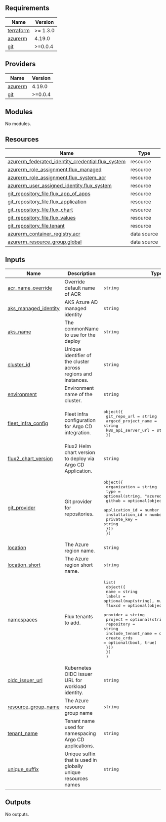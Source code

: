 ## Requirements

| Name | Version |
|------|---------|
| <a name="requirement_terraform"></a> [terraform](#requirement_terraform) | >= 1.3.0 |
| <a name="requirement_azurerm"></a> [azurerm](#requirement_azurerm) | 4.19.0 |
| <a name="requirement_git"></a> [git](#requirement_git) | >=0.0.4 |

## Providers

| Name | Version |
|------|---------|
| <a name="provider_azurerm"></a> [azurerm](#provider_azurerm) | 4.19.0 |
| <a name="provider_git"></a> [git](#provider_git) | >=0.0.4 |

## Modules

No modules.

## Resources

| Name | Type |
|------|------|
| [azurerm_federated_identity_credential.flux_system](https://registry.terraform.io/providers/hashicorp/azurerm/4.19.0/docs/resources/federated_identity_credential) | resource |
| [azurerm_role_assignment.flux_managed](https://registry.terraform.io/providers/hashicorp/azurerm/4.19.0/docs/resources/role_assignment) | resource |
| [azurerm_role_assignment.flux_system_acr](https://registry.terraform.io/providers/hashicorp/azurerm/4.19.0/docs/resources/role_assignment) | resource |
| [azurerm_user_assigned_identity.flux_system](https://registry.terraform.io/providers/hashicorp/azurerm/4.19.0/docs/resources/user_assigned_identity) | resource |
| [git_repository_file.flux_app_of_apps](https://registry.terraform.io/providers/xenitab/git/latest/docs/resources/repository_file) | resource |
| [git_repository_file.flux_application](https://registry.terraform.io/providers/xenitab/git/latest/docs/resources/repository_file) | resource |
| [git_repository_file.flux_chart](https://registry.terraform.io/providers/xenitab/git/latest/docs/resources/repository_file) | resource |
| [git_repository_file.flux_values](https://registry.terraform.io/providers/xenitab/git/latest/docs/resources/repository_file) | resource |
| [git_repository_file.tenant](https://registry.terraform.io/providers/xenitab/git/latest/docs/resources/repository_file) | resource |
| [azurerm_container_registry.acr](https://registry.terraform.io/providers/hashicorp/azurerm/4.19.0/docs/data-sources/container_registry) | data source |
| [azurerm_resource_group.global](https://registry.terraform.io/providers/hashicorp/azurerm/4.19.0/docs/data-sources/resource_group) | data source |

## Inputs

| Name | Description | Type | Default | Required |
|------|-------------|------|---------|:--------:|
| <a name="input_acr_name_override"></a> [acr_name_override](#input_acr_name_override) | Override default name of ACR | `string` | `""` | no |
| <a name="input_aks_managed_identity"></a> [aks_managed_identity](#input_aks_managed_identity) | AKS Azure AD managed identity | `string` | n/a | yes |
| <a name="input_aks_name"></a> [aks_name](#input_aks_name) | The commonName to use for the deploy | `string` | n/a | yes |
| <a name="input_cluster_id"></a> [cluster_id](#input_cluster_id) | Unique identifier of the cluster across regions and instances. | `string` | n/a | yes |
| <a name="input_environment"></a> [environment](#input_environment) | Environment name of the cluster. | `string` | n/a | yes |
| <a name="input_fleet_infra_config"></a> [fleet_infra_config](#input_fleet_infra_config) | Fleet infra configuration for Argo CD integration. | <pre>object({<br/>    git_repo_url        = string<br/>    argocd_project_name = string<br/>    k8s_api_server_url  = string<br/>  })</pre> | n/a | yes |
| <a name="input_flux2_chart_version"></a> [flux2_chart_version](#input_flux2_chart_version) | Flux2 Helm chart version to deploy via Argo CD Application. | `string` | `"2.13.0"` | no |
| <a name="input_git_provider"></a> [git_provider](#input_git_provider) | Git provider for repositories. | <pre>object({<br/>    organization = string<br/>    type         = optional(string, "azuredevops")<br/>    github = optional(object({<br/>      application_id  = number<br/>      installation_id = number<br/>      private_key     = string<br/>    }))<br/>  })</pre> | n/a | yes |
| <a name="input_location"></a> [location](#input_location) | The Azure region name. | `string` | n/a | yes |
| <a name="input_location_short"></a> [location_short](#input_location_short) | The Azure region short name. | `string` | n/a | yes |
| <a name="input_namespaces"></a> [namespaces](#input_namespaces) | Flux tenants to add. | <pre>list(<br/>    object({<br/>      name   = string<br/>      labels = optional(map(string), null)<br/>      fluxcd = optional(object({<br/>        provider            = string<br/>        project             = optional(string)<br/>        repository          = string<br/>        include_tenant_name = optional(bool, false)<br/>        create_crds         = optional(bool, true)<br/>      }))<br/>    })<br/>  )</pre> | `[]` | no |
| <a name="input_oidc_issuer_url"></a> [oidc_issuer_url](#input_oidc_issuer_url) | Kubernetes OIDC issuer URL for workload identity. | `string` | n/a | yes |
| <a name="input_resource_group_name"></a> [resource_group_name](#input_resource_group_name) | The Azure resource group name | `string` | n/a | yes |
| <a name="input_tenant_name"></a> [tenant_name](#input_tenant_name) | Tenant name used for namespacing Argo CD applications. | `string` | n/a | yes |
| <a name="input_unique_suffix"></a> [unique_suffix](#input_unique_suffix) | Unique suffix that is used in globally unique resources names | `string` | `""` | no |

## Outputs

No outputs.
